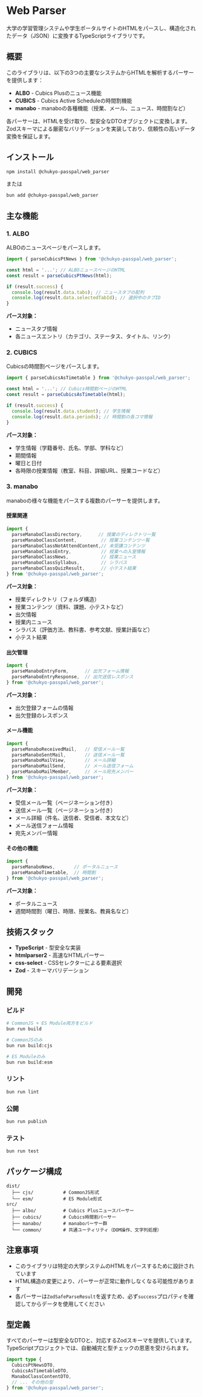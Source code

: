 # Web Parser

大学の学習管理システムや学生ポータルサイトのHTMLをパースし、構造化されたデータ（JSON）に変換するTypeScriptライブラリです。

## 概要

このライブラリは、以下の3つの主要なシステムからHTMLを解析するパーサーを提供します：

- **ALBO** - Cubics Plusのニュース機能
- **CUBICS** - Cubics Active Scheduleの時間割機能
- **manabo** - manaboの各種機能（授業、メール、ニュース、時間割など）

各パーサーは、HTMLを受け取り、型安全なDTOオブジェクトに変換します。Zodスキーマによる厳密なバリデーションを実装しており、信頼性の高いデータ変換を保証します。

## インストール

```bash
npm install @chukyo-passpal/web_parser
```

または

```bash
bun add @chukyo-passpal/web_parser
```

## 主な機能

### 1. ALBO

ALBOのニュースページをパースします。

```typescript
import { parseCubicsPtNews } from '@chukyo-passpal/web_parser';

const html = '...'; // ALBOニュースページのHTML
const result = parseCubicsPtNews(html);

if (result.success) {
  console.log(result.data.tabs); // ニュースタブの配列
  console.log(result.data.selectedTabId); // 選択中のタブID
}
```

**パース対象：**
- ニュースタブ情報
- 各ニュースエントリ（カテゴリ、ステータス、タイトル、リンク）

### 2. CUBICS

Cubicsの時間割ページをパースします。

```typescript
import { parseCubicsAsTimetable } from '@chukyo-passpal/web_parser';

const html = '...'; // Cubics時間割ページのHTML
const result = parseCubicsAsTimetable(html);

if (result.success) {
  console.log(result.data.student); // 学生情報
  console.log(result.data.periods); // 時間割の各コマ情報
}
```

**パース対象：**
- 学生情報（学籍番号、氏名、学部、学科など）
- 期間情報
- 曜日と日付
- 各時限の授業情報（教室、科目、詳細URL、授業コードなど）

### 3. manabo

manaboの様々な機能をパースする複数のパーサーを提供します。

#### 授業関連

```typescript
import {
  parseManaboClassDirectory,      // 授業のディレクトリ一覧
  parseManaboClassContent,         // 授業コンテンツ一覧
  parseManaboClassNotAttendContent,// 未受講コンテンツ
  parseManaboClassEntry,           // 授業への入室情報
  parseManaboClassNews,            // 授業ニュース
  parseManaboClassSyllabus,        // シラバス
  parseManaboClassQuizResult,      // 小テスト結果
} from '@chukyo-passpal/web_parser';
```

**パース対象：**
- 授業ディレクトリ（フォルダ構造）
- 授業コンテンツ（資料、課題、小テストなど）
- 出欠情報
- 授業内ニュース
- シラバス（評価方法、教科書、参考文献、授業計画など）
- 小テスト結果

#### 出欠管理

```typescript
import {
  parseManaboEntryForm,      // 出欠フォーム情報
  parseManaboEntryResponse,  // 出欠送信レスポンス
} from '@chukyo-passpal/web_parser';
```

**パース対象：**
- 出欠登録フォームの情報
- 出欠登録のレスポンス

#### メール機能

```typescript
import {
  parseManaboReceivedMail,   // 受信メール一覧
  parseManaboSentMail,       // 送信メール一覧
  parseManaboMailView,       // メール詳細
  parseManaboMailSend,       // メール送信フォーム
  parseManaboMailMember,     // メール宛先メンバー
} from '@chukyo-passpal/web_parser';
```

**パース対象：**
- 受信メール一覧（ページネーション付き）
- 送信メール一覧（ページネーション付き）
- メール詳細（件名、送信者、受信者、本文など）
- メール送信フォーム情報
- 宛先メンバー情報

#### その他の機能

```typescript
import {
  parseManaboNews,       // ポータルニュース
  parseManaboTimetable,  // 時間割
} from '@chukyo-passpal/web_parser';
```

**パース対象：**
- ポータルニュース
- 週間時間割（曜日、時限、授業名、教員名など）

## 技術スタック

- **TypeScript** - 型安全な実装
- **htmlparser2** - 高速なHTMLパーサー
- **css-select** - CSSセレクターによる要素選択
- **Zod** - スキーマバリデーション

## 開発

### ビルド

```bash
# CommonJS + ES Module両方をビルド
bun run build

# CommonJSのみ
bun run build:cjs

# ES Moduleのみ
bun run build:esm
```

### リント

```bash
bun run lint
```

### 公開

```bash
bun run publish
```

### テスト

```bash
bun run test
```

## パッケージ構成

```
dist/
  ├── cjs/           # CommonJS形式
  └── esm/           # ES Module形式
src/
  ├── albo/          # Cubics Plusニュースパーサー
  ├── cubics/        # Cubics時間割パーサー
  ├── manabo/        # manaboパーサー群
  └── common/        # 共通ユーティリティ（DOM操作、文字列処理）
```

## 注意事項

- このライブラリは特定の大学システムのHTMLをパースするために設計されています
- HTML構造の変更により、パーサーが正常に動作しなくなる可能性があります
- 各パーサーは`ZodSafeParseResult`を返すため、必ず`success`プロパティを確認してからデータを使用してください

## 型定義

すべてのパーサーは型安全なDTOと、対応するZodスキーマを提供しています。TypeScriptプロジェクトでは、自動補完と型チェックの恩恵を受けられます。

```typescript
import type {
  CubicsPtNewsDTO,
  CubicsAsTimetableDTO,
  ManaboClassContentDTO,
  // ... その他の型
} from '@chukyo-passpal/web_parser';
```
